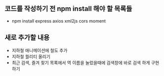 ## 코드를 작성하기 전 npm install 해야 할 목록들
- npm install express axios xml2js cors moment

## 새로 추가할 내용
- 지하철 애니메이션에 철도 추가
- 지하철 퀄리티 올리기
- 최근 검색, 즐겨 찾기 목록에서 역 이름을 눌렀을때에 검색창에 바로 검색 하게 구현하기

